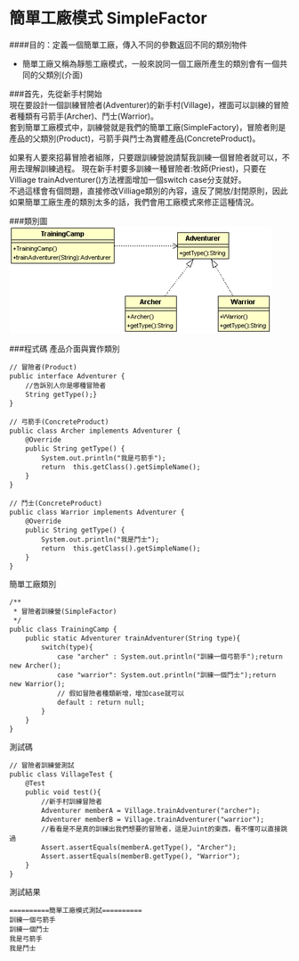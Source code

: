 # 簡單工廠模式 SimpleFactor

####目的：定義一個簡單工廠，傳入不同的參數返回不同的類別物件 
* 簡單工廠又稱為靜態工廠模式，一般來說同一個工廠所產生的類別會有一個共同的父類別(介面)
   
###首先，先從新手村開始  
現在要設計一個訓練冒險者(Adventurer)的新手村(Village)，裡面可以訓練的冒險者種類有弓箭手(Archer)、鬥士(Warrior)。  
套到簡單工廠模式中，訓練營就是我們的簡單工廠(SimpleFactory)，冒險者則是產品的父類別(Product)，弓箭手與鬥士為實體產品(ConcreteProduct)。  

如果有人要來招募冒險者組隊，只要跟訓練營說請幫我訓練一個冒險者就可以，不用去理解訓練過程。
現在新手村要多訓練一種冒險者:牧師(Priest)，只要在Villiage trainAdventurer()方法裡面增加一個switch case分支就好。  
不過這樣會有個問題，直接修改Villiage類別的內容，違反了開放/封閉原則，因此如果簡單工廠生產的類別太多的話，我們會用工廠模式來修正這種情況。

###類別圖  
![SimpleFactor Class Diagram](image/simpleFactory.gif)  

###程式碼
產品介面與實作類別  
```
// 冒險者(Product)
public interface Adventurer {
	//告訴別人你是哪種冒險者
	String getType();}
}

// 弓箭手(ConcreteProduct)
public class Archer implements Adventurer {
	@Override
	public String getType() {
		System.out.println("我是弓箭手");
		return  this.getClass().getSimpleName();
	}
}

// 鬥士(ConcreteProduct)
public class Warrior implements Adventurer {
	@Override
	public String getType() {
		System.out.println("我是鬥士");	
		return  this.getClass().getSimpleName();
	}
}	

```  

簡單工廠類別  
```  
/**
 * 冒險者訓練營(SimpleFactor)
 */
public class TrainingCamp {
	public static Adventurer trainAdventurer(String type){
		switch(type){
			case "archer" : System.out.println("訓練一個弓箭手");return new Archer(); 
			case "warrior": System.out.println("訓練一個鬥士");return new Warrior();
			// 假如冒險者種類新增，增加case就可以
			default : return null;
		}
	}
}  
```  
  
測試碼  
```
// 冒險者訓練營測試
public class VillageTest {
	@Test
	public void test(){
		//新手村訓練冒險者
		Adventurer memberA = Village.trainAdventurer("archer");
		Adventurer memberB = Village.trainAdventurer("warrior");
		//看看是不是真的訓練出我們想要的冒險者，這是Juint的東西，看不懂可以直接跳過
		Assert.assertEquals(memberA.getType(), "Archer");
		Assert.assertEquals(memberB.getType(), "Warrior");
	}
}

```

測試結果
```
==========簡單工廠模式測試==========
訓練一個弓箭手
訓練一個鬥士
我是弓箭手
我是鬥士
```

 
  
